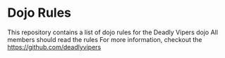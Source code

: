 Dojo Rules
==========

This repository contains a list of dojo rules for the Deadly Vipers dojo
All members should read the rules
For more information, checkout the https://github.com/deadlyvipers
